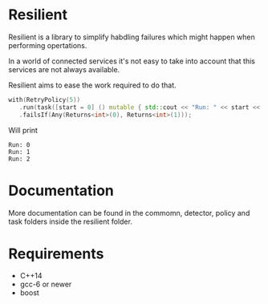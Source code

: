 # Resilient

Resilient is a library to simplify habdling failures which might happen when performing opertations.

In a world of connected services it's not easy to take into account that this services are not always available.

Resilient aims to ease the work required to do that.

 ```c++
with(RetryPolicy(5))
    .run(task([start = 0] () mutable { std::cout << "Run: " << start << std::endl; return start++; })
    .failsIf(Any(Returns<int>(0), Returns<int>(1)));
 ```

 Will print
 ```
 Run: 0
 Run: 1
 Run: 2
 ```


# Documentation

More documentation can be found in the commomn, detector, policy and task folders inside the resilient folder.
# Requirements

- C++14
- gcc-6 or newer
- boost
